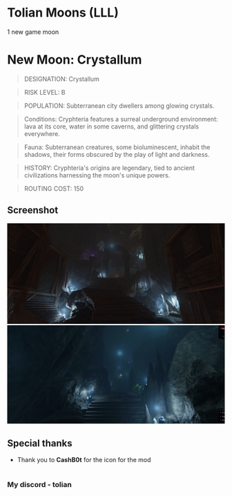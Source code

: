 # Tolian Moons (LLL)


1 new game moon 

# New Moon: Crystallum

>DESIGNATION: Crystallum

>RISK LEVEL: B

>POPULATION: Subterranean city dwellers among glowing crystals.

>Conditions: Cryphteria features a surreal underground environment: lava at its core, water in some caverns, and glittering crystals everywhere.

>Fauna: Subterranean creatures, some bioluminescent, inhabit the shadows, their forms obscured by the play of light and darkness.

>HISTORY: Cryphteria's origins are legendary, tied to ancient civilizations harnessing the moon's unique powers.

>ROUTING COST: 150

## Screenshot
![Screenshot_1](https://raw.githubusercontent.com/Toliann/Crystallum/main/Screenshot/1.png)
![Screenshot_1](https://raw.githubusercontent.com/Toliann/Crystallum/main/Screenshot/2.png)

## Special thanks

- Thank you to **CashB0t** for the icon for the mod

#
### My discord - tolian

